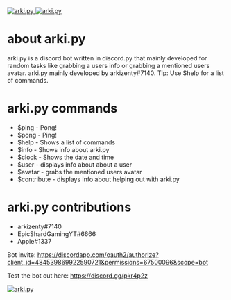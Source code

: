 <a href="https://arkizenty.github.io/arki.py/" >
  <img src="https://forthebadge.com/images/badges/built-with-love.svg" alt="arki.py" />
</a><a href="https://arkizenty.github.io/arki.py/" >
  <img src="https://forthebadge.com/images/badges/made-with-python.svg" alt="arki.py" />
</a>

about arki.py
=============

arki.py is a discord bot written in discord.py that mainly developed for random tasks like grabbing a users info or grabbing a mentioned users avatar. arki.py mainly developed by arkizenty#7140. Tip: Use $help for a list of commands.

arki.py commands
================

* $ping - Pong!
* $pong - Ping!
* $help - Shows a list of commands
* $info - Shows info about arki.py
* $clock - Shows the date and time
* $user - displays info about about a user
* $avatar - grabs the mentioned users avatar
* $contribute - displays info about helping out with arki.py

arki.py contributions
===============

* arkizenty#7140
* EpicShardGamingYT#6666
* Apple#1337

Bot invite: https://discordapp.com/oauth2/authorize?client_id=484539869922590721&permissions=67500096&scope=bot

Test the bot out here: https://discord.gg/pkr4p2z

<a href="https://discordbots.org/bot/484539869922590721" >
  <img src="https://discordbots.org/api/widget/484539869922590721.svg" alt="arki.py" />
</a>
